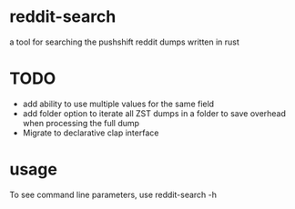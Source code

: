 # reddit-search
a tool for searching the pushshift reddit dumps written in rust

# TODO
- add ability to use multiple values for the same field
- add folder option to iterate all ZST dumps in a folder to save overhead when processing the full dump
- Migrate to declarative clap interface

# usage
To see command line parameters, use reddit-search -h

